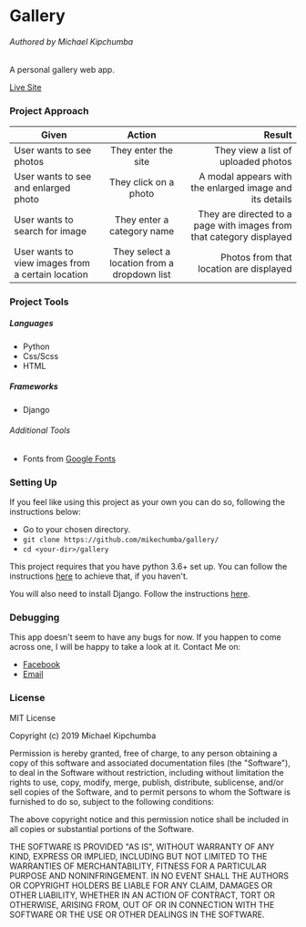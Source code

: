 # Gallery

###### Authored by Michael Kipchumba

A personal gallery web app.

[Live Site]('https://tasweer.herokuapp.com/')

### Project Approach
   
| Given       | Action       | Result  |
| ------------- |:-------------:| -----:|
| User wants to see photos | They enter the site | They view a list of uploaded photos |
| User wants to see and enlarged photo | They click on a photo | A modal appears with the enlarged image and its details  |
| User wants to search for image | They enter a category name | They are directed to a page with images from that category displayed |
| User wants to view images from a certain location | They select a location from a dropdown list | Photos from that location are displayed |

### Project Tools

##### Languages

- Python
- Css/Scss
- HTML

##### Frameworks

- Django

###### Additional Tools

- Fonts from [Google Fonts]('fonts.google.com')

### Setting Up

If you feel like using this project as your own you can do so, following the instructions below:

   - Go to your chosen directory.
   - `git clone https://github.com/mikechumba/gallery/`
   - `cd <your-dir>/gallery`

This project requires that you have python 3.6+ set up. You can follow the instructions [here]('realpython.com/installing-python/') to achieve that, if you haven't.

You will also need to install Django. Follow the instructions [here]('https://www.djangoproject.com/start/').

### Debugging

This app doesn't seem to have any bugs for now. If you happen to come across one, I will be happy to take a look at it. Contact Me on:

- [Facebook](https://web.facebook.com/ItsMikeChumba/)
- [Email](michaelchumba09@gmail.com)

### License 

MIT License

Copyright (c) 2019 Michael Kipchumba

Permission is hereby granted, free of charge, to any person obtaining a copy
of this software and associated documentation files (the "Software"), to deal
in the Software without restriction, including without limitation the rights
to use, copy, modify, merge, publish, distribute, sublicense, and/or sell
copies of the Software, and to permit persons to whom the Software is
furnished to do so, subject to the following conditions:

The above copyright notice and this permission notice shall be included in all
copies or substantial portions of the Software.

THE SOFTWARE IS PROVIDED "AS IS", WITHOUT WARRANTY OF ANY KIND, EXPRESS OR
IMPLIED, INCLUDING BUT NOT LIMITED TO THE WARRANTIES OF MERCHANTABILITY,
FITNESS FOR A PARTICULAR PURPOSE AND NONINFRINGEMENT. IN NO EVENT SHALL THE
AUTHORS OR COPYRIGHT HOLDERS BE LIABLE FOR ANY CLAIM, DAMAGES OR OTHER
LIABILITY, WHETHER IN AN ACTION OF CONTRACT, TORT OR OTHERWISE, ARISING FROM,
OUT OF OR IN CONNECTION WITH THE SOFTWARE OR THE USE OR OTHER DEALINGS IN THE
SOFTWARE.